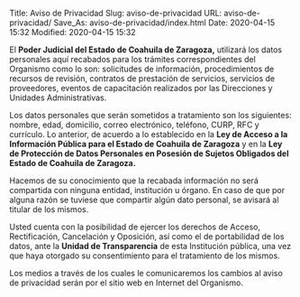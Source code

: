 Title: Aviso de Privacidad
Slug: aviso-de-privacidad
URL: aviso-de-privacidad/
Save_As: aviso-de-privacidad/index.html
Date: 2020-04-15 15:32
Modified: 2020-04-15 15:32


El **Poder Judicial del Estado de Coahuila de Zaragoza,** utilizará los datos
personales aquí recabados para los trámites correspondientes del Organismo como
lo son: solicitudes de información, procedimientos de recursos de revisión,
contratos de prestación de servicios, servicios de proveedores, eventos de
capacitación realizados por las Direcciones y Unidades Administrativas.

Los datos personales que serán sometidos a tratamiento son los siguientes:
nombre, edad, domicilio, correo electrónico, teléfono, CURP, RFC y currículo. Lo
anterior, de acuerdo a lo establecido en la **Ley de Acceso a la Información
Pública para el Estado de Coahuila de Zaragoza** y en la **Ley de Protección de
Datos Personales en Posesión de Sujetos Obligados del Estado de Coahuila de
Zaragoza.**

Hacemos de su conocimiento que la recabada información no será compartida con
ninguna entidad, institución u órgano. En caso de que por alguna razón se
tuviese que compartir algún dato personal, se avisará al titular de los mismos.

Usted cuenta con la posibilidad de ejercer los derechos de Acceso,
Rectificación, Cancelación y Oposición, así como el de portabilidad de los
datos, ante la **Unidad de Transparencia** de esta Institución pública,
una vez que haya otorgado su consentimiento para
el tratamiento de los mismos.

Los medios a través de los cuales le comunicaremos los cambios al aviso de
privacidad serán por el sitio web en Internet del Organismo.

